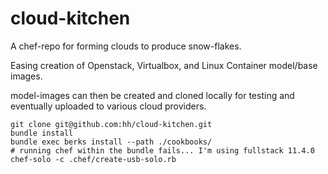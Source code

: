 cloud-kitchen
=============

A chef-repo for forming clouds to produce snow-flakes.

Easing creation of Openstack, Virtualbox, and Linux Container model/base images.

model-images can then be created and cloned locally for testing and eventually uploaded to various cloud providers.

```
git clone git@github.com:hh/cloud-kitchen.git
bundle install 
bundle exec berks install --path ./cookbooks/
# running chef within the bundle fails... I'm using fullstack 11.4.0
chef-solo -c .chef/create-usb-solo.rb
```

